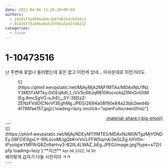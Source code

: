 ```yaml
---
date: 2022-04-06 14:29:20+09:00
authors:
  - 24201f3ad99eab0c1b8f4b554c6634c2
  - 01435f74a49ba8a519705ad242348232
categories:
  - Jisun
---
```


# 1-10473516

<div class="post-container" markdown="1">
<div class="content-container md-sidebar__scrollwrap" markdown="1">

난 주변에 꽃없나 둘러봤는데 꽃은 없고 이런게 있네... 아쉬운대로 이런거라도
<figure markdown="1">
![](https://phinf.wevpstatic.net/MjAyMjA2MjFfMTAx/MDAxNjU1NzY3MDYxMTky.0iOEq6dt_t_iVV5c68JqRB10KvcnotqZtNhGnlGtMtEg.9mcSgVG-sJhEl__SY-36DzZ-ZENzFVdOICNvVf3EghMg.JPEG/2694a08f90e84a23bb2eed4b4f788fae157.jpg){ loading=lazy onclick="openFullscreen(this)"}
</figure>


</div>
</div>

<div style="text-align: right;" markdown="1">
<a href="https://weverse.io/fromis9/fanpost/1-10473516" style="text-align: right;">:material-share:{.big-emoji}</a>
</div>
---

<div class="comments-container md-sidebar__scrollwrap" markdown="1">
<div class="comment" markdown="1">
<div class='id-container' markdown="1">
![](https://phinf.wevpstatic.net/MjAyNDEyMTlfMTE5/MDAxNzM0NTgzMjY0NDEy.08FClE9gxLY-99LscoMUgQbKnrVicLFFWSqmAi3eGLEg.hXV0n-tPyoIqjwYMPRrQ8Zn9aHvy3-B2llL4LWAZ_bEg.JPEG/image.jpg?type=s72){ pfp loading=lazy }
**<span class="artist">지선</span>** <small>Apr 06 2022, 14:30</small><br>
</div>
<div class='comment-body' markdown="1">
왜이렇게 갑자기 다들 사진이야 ㅋㅋ
</div>
</div>
</div>
---
